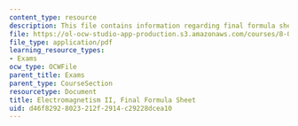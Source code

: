 ```yaml
---
content_type: resource
description: This file contains information regarding final formula sheet.
file: https://ol-ocw-studio-app-production.s3.amazonaws.com/courses/8-07-electromagnetism-ii-fall-2012/d46f82928023212f2914c29228dcea10_MIT8_07F12_formsheetfinal.pdf
file_type: application/pdf
learning_resource_types:
- Exams
ocw_type: OCWFile
parent_title: Exams
parent_type: CourseSection
resourcetype: Document
title: Electromagnetism II, Final Formula Sheet
uid: d46f8292-8023-212f-2914-c29228dcea10
---
```

